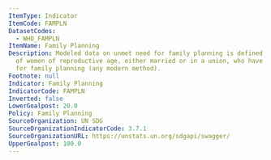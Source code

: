 ```yaml
---
ItemType: Indicator
ItemCode: FAMPLN
DatasetCodes:
  - WHO_FAMPLN
ItemName: Family Planning
Description: Modeled data on unmet need for family planning is defined as the percentage
  of women of reproductive age, either married or in a union, who have an unmet need
  for family planning (any modern method).
Footnote: null
Indicator: Family Planning
IndicatorCode: FAMPLN
Inverted: false
LowerGoalpost: 20.0
Policy: Family Planning
SourceOrganization: UN SDG
SourceOrganizationIndicatorCode: 3.7.1
SourceOrganizationURL: https://unstats.un.org/sdgapi/swagger/
UpperGoalpost: 100.0
---
```


